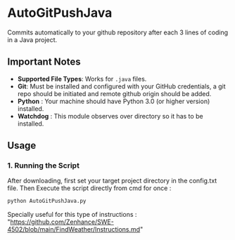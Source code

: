 # AutoGitPushJava 

Commits automatically to your github repository after each 3 lines of coding in a Java project.


## Important Notes

- **Supported File Types**: Works for `.java` files.
- **Git**: Must be installed and configured with your GitHub credentials, a git repo should be initiated and remote github origin should be added.
- **Python** : Your machine should have Python 3.0 (or higher version) installed.
- **Watchdog** : This module observes over directory so it has to be installed.

## Usage

### 1. Running the Script

After downloading, first set your target project directory in the config.txt file.
Then Execute the script directly from cmd for once :

```bash
python AutoGitPushJava.py
```
Specially useful for this type of instructions : "https://github.com/Zenhance/SWE-4502/blob/main/FindWeather/Instructions.md" 

